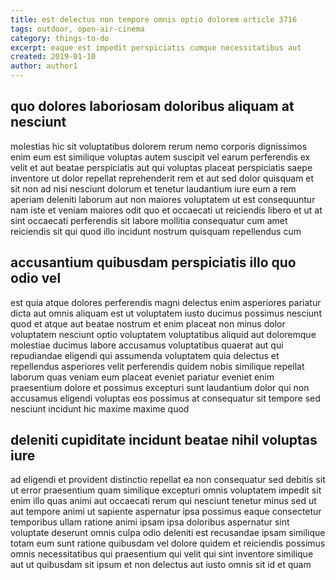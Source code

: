 ```yaml
---
title: est delectus non tempore omnis optio dolorem article 3716
tags: outdoor, open-air-cinema
category: things-to-do
excerpt: eaque est impedit perspiciatis cumque necessitatibus aut
created: 2019-01-10
author: author1
---
```


## quo dolores laboriosam doloribus aliquam at nesciunt

molestias hic sit voluptatibus dolorem rerum nemo corporis dignissimos enim eum est similique voluptas autem suscipit vel earum perferendis ex velit et aut beatae perspiciatis aut qui voluptas placeat perspiciatis saepe inventore ut dolor repellat reprehenderit rem et aut sed dolor quisquam et sit non ad nisi nesciunt dolorum et tenetur laudantium iure eum a rem aperiam deleniti laborum aut non maiores voluptatem ut est consequuntur nam iste et veniam maiores odit quo et occaecati ut reiciendis libero et ut at sint occaecati perferendis sit labore mollitia consequatur cum amet reiciendis sit qui quod illo incidunt nostrum quisquam repellendus cum

## accusantium quibusdam perspiciatis illo quo odio vel

est quia atque dolores perferendis magni delectus enim asperiores pariatur dicta aut omnis aliquam est ut voluptatem iusto ducimus possimus nesciunt quod et atque aut beatae nostrum et enim placeat non minus dolor voluptatem nesciunt optio voluptatem voluptatibus aliquid aut doloremque molestiae ducimus labore accusamus voluptatibus quaerat aut qui repudiandae eligendi qui assumenda voluptatem quia delectus et repellendus asperiores velit perferendis quidem nobis similique repellat laborum quas veniam eum placeat eveniet pariatur eveniet enim praesentium dolore et possimus excepturi sunt laudantium dolor qui non accusamus eligendi voluptas eos possimus at consequatur sit tempore sed nesciunt incidunt hic maxime maxime quod

## deleniti cupiditate incidunt beatae nihil voluptas iure

ad eligendi et provident distinctio repellat ea non consequatur sed debitis sit ut error praesentium quam similique excepturi omnis voluptatem impedit sit enim illo quas animi aut occaecati rerum qui nesciunt tenetur minus sed ut aut tempore animi ut sapiente aspernatur ipsa possimus eaque consectetur temporibus ullam ratione animi ipsam ipsa doloribus aspernatur sint voluptate deserunt omnis culpa odio deleniti est recusandae ipsam similique totam eum sunt ratione quibusdam vel dolore quidem et reiciendis possimus omnis necessitatibus qui praesentium qui velit qui sint inventore similique aut ut quibusdam sit ipsum et non delectus aut iusto omnis sit id et quam
